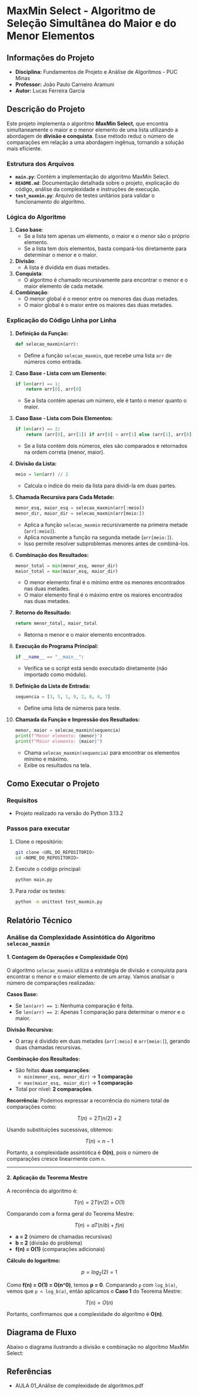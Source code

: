 # MaxMin Select - Algoritmo de Seleção Simultânea do Maior e do Menor Elementos

## Informações do Projeto
- **Disciplina:** Fundamentos de Projeto e Análise de Algoritmos - PUC Minas
- **Professor:** João Paulo Carneiro Aramuni
- **Autor:** Lucas Ferreira Garcia

## Descrição do Projeto
Este projeto implementa o algoritmo **MaxMin Select**, que encontra simultaneamente o maior e o menor elemento de uma lista utilizando a abordagem de **divisão e conquista**. Esse método reduz o número de comparações em relação a uma abordagem ingênua, tornando a solução mais eficiente.

### Estrutura dos Arquivos
- **`main.py`**: Contém a implementação do algoritmo MaxMin Select.
- **`README.md`**: Documentação detalhada sobre o projeto, explicação do código, análise da complexidade e instruções de execução.
- **`test_maxmin.py`**: Arquivo de testes unitários para validar o funcionamento do algoritmo.

### Lógica do Algoritmo
1. **Caso base**:
   - Se a lista tem apenas um elemento, o maior e o menor são o próprio elemento.
   - Se a lista tem dois elementos, basta compará-los diretamente para determinar o menor e o maior.
2. **Divisão**:
   - A lista é dividida em duas metades.
3. **Conquista**:
   - O algoritmo é chamado recursivamente para encontrar o menor e o maior elemento de cada metade.
4. **Combinação**:
   - O menor global é o menor entre os menores das duas metades.
   - O maior global é o maior entre os maiores das duas metades.

### Explicação do Código Linha por Linha
1. **Definição da Função:**
   ```python
   def selecao_maxmin(arr):
   ```
   - Define a função `selecao_maxmin`, que recebe uma lista `arr` de números como entrada.

2. **Caso Base - Lista com um Elemento:**
   ```python
   if len(arr) == 1:
       return arr[0], arr[0]
   ```
   - Se a lista contém apenas um número, ele é tanto o menor quanto o maior.

3. **Caso Base - Lista com Dois Elementos:**
   ```python
   if len(arr) == 2:
       return (arr[0], arr[1]) if arr[0] < arr[1] else (arr[1], arr[0])
   ```
   - Se a lista contém dois números, eles são comparados e retornados na ordem correta (menor, maior).

4. **Divisão da Lista:**
   ```python
   meio = len(arr) // 2
   ```
   - Calcula o índice do meio da lista para dividi-la em duas partes.

5. **Chamada Recursiva para Cada Metade:**
   ```python
   menor_esq, maior_esq = selecao_maxmin(arr[:meio])
   menor_dir, maior_dir = selecao_maxmin(arr[meio:])
   ```
   - Aplica a função `selecao_maxmin` recursivamente na primeira metade (`arr[:meio]`).
   - Aplica novamente a função na segunda metade (`arr[meio:]`).
   - Isso permite resolver subproblemas menores antes de combiná-los.

6. **Combinação dos Resultados:**
   ```python
   menor_total = min(menor_esq, menor_dir)
   maior_total = max(maior_esq, maior_dir)
   ```
   - O menor elemento final é o mínimo entre os menores encontrados nas duas metades.
   - O maior elemento final é o máximo entre os maiores encontrados nas duas metades.

7. **Retorno do Resultado:**
   ```python
   return menor_total, maior_total
   ```
   - Retorna o menor e o maior elemento encontrados.

8. **Execução do Programa Principal:**
   ```python
   if __name__ == "__main__":
   ```
   - Verifica se o script está sendo executado diretamente (não importado como módulo).

9. **Definição da Lista de Entrada:**
   ```python
   sequencia = [3, 5, 1, 9, 2, 8, 4, 7]
   ```
   - Define uma lista de números para teste.

10. **Chamada da Função e Impressão dos Resultados:**
    ```python
    menor, maior = selecao_maxmin(sequencia)
    print(f"Menor elemento: {menor}")
    print(f"Maior elemento: {maior}")
    ```
    - Chama `selecao_maxmin(sequencia)` para encontrar os elementos mínimo e máximo.
    - Exibe os resultados na tela.

## Como Executar o Projeto
### Requisitos
- Projeto realizado na versão do Python 3.13.2

### Passos para executar
1. Clone o repositório:
   ```sh
   git clone <URL_DO_REPOSITORIO>
   cd <NOME_DO_REPOSITORIO>
   ```
2. Execute o código principal:
   ```sh
   python main.py
   ```
3. Para rodar os testes:
   ```sh
   python -m unittest test_maxmin.py
   ```

## Relatório Técnico

### Análise da Complexidade Assintótica do Algoritmo `selecao_maxmin`

#### 1. Contagem de Operações e Complexidade O(n)
O algoritmo `selecao_maxmin` utiliza a estratégia de divisão e conquista para encontrar o menor e o maior elemento de um array. Vamos analisar o número de comparações realizadas:

**Casos Base:**
- Se `len(arr) == 1`: Nenhuma comparação é feita.
- Se `len(arr) == 2`: Apenas 1 comparação para determinar o menor e o maior.

**Divisão Recursiva:**
- O array é dividido em duas metades (`arr[:meio]` e `arr[meio:]`), gerando duas chamadas recursivas.

**Combinação dos Resultados:**
- São feitas **duas comparações**:
  - `min(menor_esq, menor_dir)` → **1 comparação**
  - `max(maior_esq, maior_dir)` → **1 comparação**
- Total por nível: **2 comparações**.

**Recorrência:**
Podemos expressar a recorrência do número total de comparações como:
```math
T(n) = 2T(n/2) + 2
```
Usando substituições sucessivas, obtemos:
```math
T(n) = n - 1
```
Portanto, a complexidade assintótica é **O(n)**, pois o número de comparações cresce linearmente com `n`.

---

#### 2. Aplicação do Teorema Mestre
A recorrência do algoritmo é:
```math
T(n) = 2T(n/2) + O(1)
```
Comparando com a forma geral do Teorema Mestre:
```math
T(n) = aT(n/b) + f(n)
```
- **a = 2** (número de chamadas recursivas)
- **b = 2** (divisão do problema)
- **f(n) = O(1)** (comparações adicionais)

**Cálculo do logaritmo:**
```math
p = log_2(2) = 1
```
Como **f(n) = O(1) = O(n^0)**, temos **p = 0**. Comparando `p` com `log_b(a)`, vemos que `p < log_b(a)`, então aplicamos o **Caso 1** do Teorema Mestre:
```math
T(n) = O(n)
```
Portanto, confirmamos que a complexidade do algoritmo é **O(n)**.

## Diagrama de Fluxo
Abaixo o diagrama ilustrando a divisão e combinação no algoritmo MaxMin Select:

## Referências 
- AULA 01_Análise de complexidade de algoritmos.pdf